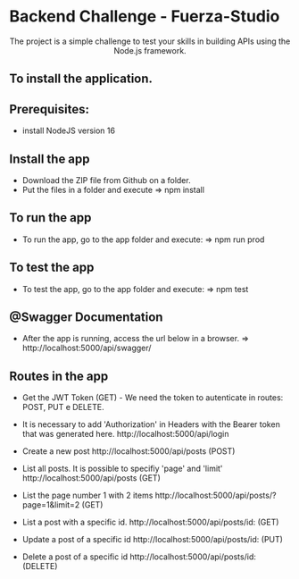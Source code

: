 # Backend Challenge - Fuerza-Studio

<p align="center">The project is a simple challenge to test your skills in building APIs using the Node.js framework.</p>

## To install the application.

## Prerequisites:
- install NodeJS version 16
## Install the app
- Download the ZIP file from Github on a folder.
- Put the files in a folder and execute => npm install
## To run the app
- To run the app, go to the app folder and execute: => npm run prod
## To test the app
- To test the app, go to the app folder and execute: => npm test

## @Swagger Documentation
- After the app is running, access the url below in a browser.
=> http://localhost:5000/api/swagger/

## Routes in the app

- Get the JWT Token (GET) - We need the token to autenticate in routes: POST, PUT e DELETE. 
- It is necessary to add 'Authorization' in Headers with the Bearer token that was generated here.
http://localhost:5000/api/login

- Create a new post
http://localhost:5000/api/posts (POST) 

- List all posts. It is possible to specifiy 'page' and 'limit'
http://localhost:5000/api/posts (GET)

- List the page number 1 with 2 items
http://localhost:5000/api/posts/?page=1&limit=2 (GET)

- List a post with a specific id.
http://localhost:5000/api/posts/id: (GET)

- Update a post of a specific id
http://localhost:5000/api/posts/id: (PUT)

- Delete a post of a specific id
http://localhost:5000/api/posts/id: (DELETE)

